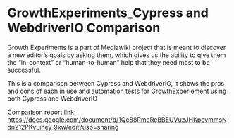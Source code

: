 # GrowthExperiments_Cypress and WebdriverIO Comparison
Growth Experiments is a part of Mediawiki project that is meant to discover a new editor’s goals by asking them, which gives us the ability to give them the “in-context” or “human-to-human” help that they need most to be successful.

This is a comparison between Cypress and WebdriverIO, it shows the pros and cons of each in use and automation tests for GrowthExperiement using both Cypress and WebdriverIO

Comparison report link: https://docs.google.com/document/d/1Qc88RmeReBBEUVuzJHKpevmmsNdn212PKvLihey_9xw/edit?usp=sharing
